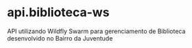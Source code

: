 # api.biblioteca-ws
API utilizando Wildfly Swarm para gerenciamento de Biblioteca desenvolvido no Bairro da Juventude
